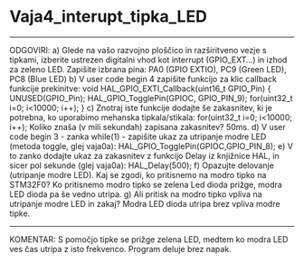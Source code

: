 # Vaja4_interupt_tipka_LED
__________________________________________________________________________________________________________________________________________
ODGOVIRI:
a) Glede na vašo razvojno ploščico in razširitveno vezje s tipkami, izberite ustrezen digitalni vhod kot interrupt (GPIO_EXT…) in izhod za zeleno LED. Zapišite izbrana pina: PA0 (GPIO EXTIO), PC9 (Green LED), PC8 (Blue LED)
b) V user code begin 4 zapišite funkcijo za klic callback funkcije prekinitve:
void HAL_GPIO_EXTI_Callback(uint16_t GPIO_Pin)
{
UNUSED(GPIO_Pin);
HAL_GPIO_TogglePin(GPIOC, GPIO_PIN_9);
for(uint32_t i=0; i<10000; i++);
}
c) Znotraj iste funkcije dodajte še zakasnitev, ki je potrebna, ko uporabimo mehanska tipkala/stikala: for(uint32_t i=0; i&lt;10000; i++);
Koliko znaša (v mili sekundah) zapisana zakasnitev? 50ms.
d) V user code begin 3 - zanka while(1) - zapišite ukaz za utripanje modre LED (metoda toggle, glej vaja0a): HAL_GPIO_TogglePin(GPIOC,GPIO_PIN_8);
e) V to zanko dodajte ukaz za zakasnitev z funkcijo Delay iz knjižnice HAL, in sicer pol sekunde (glej vaja0a): HAL_Delay(500);
f) Opazujte delovanje (utripanje modre LED). Kaj se zgodi, ko pritisnemo na modro tipko na STM32F0? Ko pritisnemo modro tipko se zelena Led dioda prižge, modra LED dioda pa še vedno utripa.
g) Ali pritisk na modro tipko vpliva na utripanje modre LED in zakaj? Modra LED dioda utripa brez vpliva modre tipke.
__________________________________________________________________________________________________________________________________________
KOMENTAR:
S pomočjo tipke se prižge zelena LED, medtem ko modra LED ves čas utripa z isto frekvenco. Program deluje brez napak.
